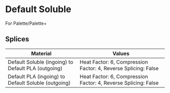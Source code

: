 # Default Soluble

For Palette/Palette+

## Splices

Material | Values
-------- | ------
Default Soluble (ingoing) to Default PLA (outgoing) | Heat Factor: 6, Compression Factor: 4, Reverse Splicing: False
Default PLA (ingoing) to Default Soluble (outgoing) | Heat Factor: 6, Compression Factor: 4, Reverse Splicing: False

